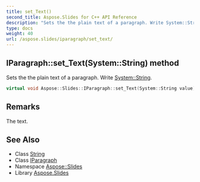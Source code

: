 ```yaml
---
title: set_Text()
second_title: Aspose.Slides for C++ API Reference
description: "Sets the the plain text of a paragraph. Write System::String."
type: docs
weight: 40
url: /aspose.slides/iparagraph/set_text/
---
```

## IParagraph::set_Text(System::String) method


Sets the the plain text of a paragraph. Write [System::String](../../../system/string/).

```cpp
virtual void Aspose::Slides::IParagraph::set_Text(System::String value)=0
```

## Remarks


The text. 
## See Also

* Class [String](../../../system/string/)
* Class [IParagraph](../)
* Namespace [Aspose::Slides](../../)
* Library [Aspose.Slides](../../../)